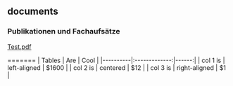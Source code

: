## documents

### Publikationen und Fachaufsätze

[Test.pdf](https://clear-clean.github.io/documents/docs/test.pdf)

=======
| Tables   |      Are      |  Cool |
|----------|:-------------:|------:|
| col 1 is |  left-aligned | $1600 |
| col 2 is |    centered   |   $12 |
| col 3 is | right-aligned |    $1 |
